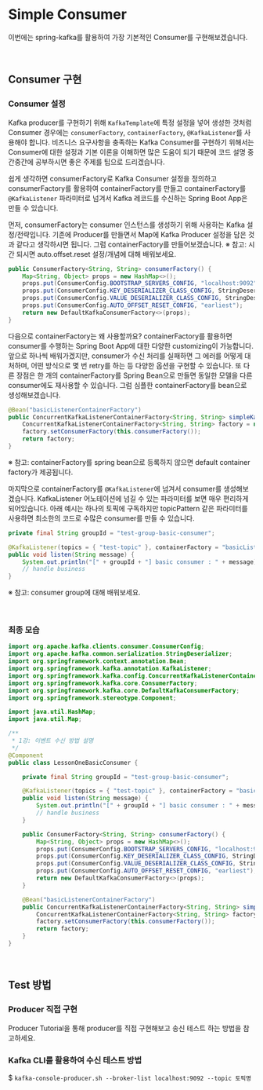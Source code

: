 # Simple Consumer

이번에는 spring-kafka를 활용하여 가장 기본적인 Consumer를 구현해보겠습니다.

<br/>

## Consumer 구현
### Consumer 설정
Kafka producer를 구현하기 위해 `KafkaTemplate`에 특정 설정을 넣어 생성한 것처럼
Consumer 경우에는 `consumerFactory`, `containerFactory`, `@KafkaListener`를 사용해야 합니다.
비즈니스 요구사항을 충족하는 Kafka Consumer를 구현하기 위해서는 Consumer에 대한 설정과 기본 이론을 이해하면 많은 도움이 되기 때문에
코드 설명 중간중간에 공부하시면 좋은 주제를 팁으로 드리겠습니다.

쉽게 생각하면 consumerFactory로 Kafka Consumer 설정을 정의하고
consumerFactory를 활용하여 containerFactory를 만들고
containerFactory를 `@KafkaListener` 파라미터로 넘겨서 Kafka 레코드를 수신하는 Spring Boot App은 만들 수 있습니다.

먼저, consumerFactory는 consumer 인스턴스를 생성하기 위해 사용하는 Kafka 설정/전략입니다.
기존에 Producer를 만들면서 Map에 Kafka Producer 설정을 담은 것과 같다고 생각하시면 됩니다.
그럼 containerFactory를 만들어보겠습니다.
※ 참고: 시간 되시면 auto.offset.reset 설정/개념에 대해 배워보세요.
```java
public ConsumerFactory<String, String> consumerFactory() {
    Map<String, Object> props = new HashMap<>();
    props.put(ConsumerConfig.BOOTSTRAP_SERVERS_CONFIG, "localhost:9092");
    props.put(ConsumerConfig.KEY_DESERIALIZER_CLASS_CONFIG, StringDeserializer.class);
    props.put(ConsumerConfig.VALUE_DESERIALIZER_CLASS_CONFIG, StringDeserializer.class);
    props.put(ConsumerConfig.AUTO_OFFSET_RESET_CONFIG, "earliest");
    return new DefaultKafkaConsumerFactory<>(props);
}
```

다음으로 containerFactory는 왜 사용할까요?
containerFactory를 활용하면 consumer를 수행하는 Spring Boot App에 대한 다양한 customizing이 가능합니다.
앞으로 하나씩 배워가겠지만, consumer가 수신 처리를 실패하면 그 에러를 어떻게 대처하며, 
어떤 방식으로 몇 번 retry를 하는 등 다양한 옵션을 구현할 수 있습니다.
또 다른 장점은 한 개의 containerFactory를 Spring Bean으로 만들면 동일한 모델을 다른 consumer에도 재사용할 수 있습니다.
그럼 심플한 containerFactory를 bean으로 생성해보겠습니다. 
```java
@Bean("basicListenerContainerFactory")
public ConcurrentKafkaListenerContainerFactory<String, String> simpleKafkaListenerContainerFactory() {
    ConcurrentKafkaListenerContainerFactory<String, String> factory = new ConcurrentKafkaListenerContainerFactory<>();
    factory.setConsumerFactory(this.consumerFactory());
    return factory;
}
```
※ 참고: containerFactory를 spring bean으로 등록하지 않으면 default container factory가 제공됩니다.

마지막으로 containerFactory를 `@KafkaListener`에 넘겨서 consumer를 생성해보겠습니다.
KafkaListener 어노테이션에 넘길 수 있는 파라미터를 보면 매우 편리하게 되어있습니다.
아래 예시는 하나의 토픽에 구독하지만 topicPattern 같은 파라미터를 사용하면 최소한의 코드로 수많은 consumer를 만들 수 있습니다.
```java
private final String groupId = "test-group-basic-consumer";

@KafkaListener(topics = { "test-topic" }, containerFactory = "basicListenerContainerFactory", groupId = groupId)
public void listen(String message) {
    System.out.println("[" + groupId + "] basic consumer : " + message);
    // handle business
}
```
※ 참고: consumer group에 대해 배워보세요.

<br/>

### 최종 모습
```java
import org.apache.kafka.clients.consumer.ConsumerConfig;
import org.apache.kafka.common.serialization.StringDeserializer;
import org.springframework.context.annotation.Bean;
import org.springframework.kafka.annotation.KafkaListener;
import org.springframework.kafka.config.ConcurrentKafkaListenerContainerFactory;
import org.springframework.kafka.core.ConsumerFactory;
import org.springframework.kafka.core.DefaultKafkaConsumerFactory;
import org.springframework.stereotype.Component;

import java.util.HashMap;
import java.util.Map;

/**
 * 1강: 이벤트 수신 방법 설명
 */
@Component
public class LessonOneBasicConsumer {

    private final String groupId = "test-group-basic-consumer";

    @KafkaListener(topics = { "test-topic" }, containerFactory = "basicListenerContainerFactory", groupId = groupId)
    public void listen(String message) {
        System.out.println("[" + groupId + "] basic consumer : " + message);
        // handle business
    }

    public ConsumerFactory<String, String> consumerFactory() {
        Map<String, Object> props = new HashMap<>();
        props.put(ConsumerConfig.BOOTSTRAP_SERVERS_CONFIG, "localhost:9092");
        props.put(ConsumerConfig.KEY_DESERIALIZER_CLASS_CONFIG, StringDeserializer.class);
        props.put(ConsumerConfig.VALUE_DESERIALIZER_CLASS_CONFIG, StringDeserializer.class);
        props.put(ConsumerConfig.AUTO_OFFSET_RESET_CONFIG, "earliest");
        return new DefaultKafkaConsumerFactory<>(props);
    }

    @Bean("basicListenerContainerFactory")
    public ConcurrentKafkaListenerContainerFactory<String, String> simpleKafkaListenerContainerFactory() {
        ConcurrentKafkaListenerContainerFactory<String, String> factory = new ConcurrentKafkaListenerContainerFactory<>();
        factory.setConsumerFactory(this.consumerFactory());
        return factory;
    }
}
```

<br/>

## Test 방법 
### Producer 직접 구현 
Producer Tutorial을 통해 producer를 직접 구현해보고 송신 테스트 하는 방법을 참고하세요.

### Kafka CLI를 활용하여 수신 테스트 방법
$ `kafka-console-producer.sh --broker-list localhost:9092 --topic 토픽명`